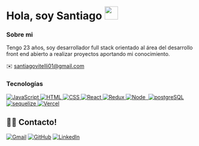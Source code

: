 <h1>Hola, soy Santiago <img src="https://media.giphy.com/media/hvRJCLFzcasrR4ia7z/giphy.gif" width="35"></h1>

###  Sobre mi

Tengo 23 años, soy desarrollador full stack orientado al área del desarrollo front end abierto a realizar proyectos aportando mi conocimiento.

✉️ santiagovitelli01@gmail.com

### Tecnologías

  <a href="#" target="_blank"> 
     <img alt="JavaScript" src="https://img.shields.io/badge/JavaScript-323330?style=for-the-badge&logo=javascript&logoColor=F7DF1E">
   </a>

  <a href="#" target="_blank"> 
    <img alt="HTML" src="https://img.shields.io/badge/HTML5-E34F26?style=for-the-badge&logo=html5&logoColor=white">
  </a>   
  
<a href="#" target="_blank">
    <img alt="CSS" src="https://img.shields.io/badge/CSS3-1572B6?style=for-the-badge&logo=css3&logoColor=white">
  </a> 
  
  <a href="#" target="_blank">
    <img alt="React" src="https://img.shields.io/badge/React-20232A?style=for-the-badge&logo=react&logoColor=61DAFB">
  </a> 
  
  <a href="#" target="_blank">
    <img alt="Redux" src="https://img.shields.io/badge/Redux-593D88?style=for-the-badge&logo=redux&logoColor=white">
  </a> 
  
  <a href="#" target="_blank"> 
   <img alt="Node" src="https://img.shields.io/badge/Node.js-339933?style=for-the-badge&logo=nodedotjs&logoColor=white">
  </a>   
  
  <a href="#" target="_blank">
    <img alt="" src="https://img.shields.io/badge/Express.js-000000?style=for-the-badge&logo=express&logoColor=white">
  </a> 
  
  <a href="#">
  <img alt="postgreSQL" src="https://img.shields.io/badge/PostgreSQL-316192?style=for-the-badge&logo=postgresql&logoColor=white">
  </a>
  
<a href="#">
<img alt="sequelize" src ="https://img.shields.io/badge/Sequelize-52B0E7?style=for-the-badge&logo=Sequelize&logoColor=white"/>
</a>
  
<a href="#">
<img alt="Vercel" src="https://img.shields.io/badge/Vercel-000000?style=for-the-badge&logo=vercel&logoColor=white">
</a>  

 
## 🙋‍♂️ Contacto!

<a href="mailto:santiagovitelli01@gmail.com"><img src="https://img.shields.io/badge/Gmail-D14836?style=for-the-badge&logo=gmail&logoColor=white" alt="Gmail"/></a>
<a href="https://github.com/SantiPaper"><img src="https://img.shields.io/badge/GitHub-000?style=for-the-badge&logo=github&logoColor=white" alt="GitHub"/></a>
<a href="https://www.linkedin.com/in/santiagovitelli/"><img src="https://img.shields.io/badge/LinkedIn-0077B5?style=for-the-badge&logo=linkedin&logoColor=white" alt="LinkedIn"/></a>


